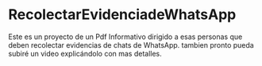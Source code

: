 # RecolectarEvidenciadeWhatsApp
Este es un proyecto de un Pdf Informativo dirigido a esas personas que deben recolectar evidencias de chats de WhatsApp. tambien pronto pueda subiré un video explicándolo con mas detalles.
